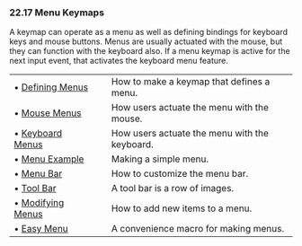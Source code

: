 

### 22.17 Menu Keymaps

A keymap can operate as a menu as well as defining bindings for keyboard keys and mouse buttons. Menus are usually actuated with the mouse, but they can function with the keyboard also. If a menu keymap is active for the next input event, that activates the keyboard menu feature.

|                                           |    |                                               |
| :---------------------------------------- | -- | :-------------------------------------------- |
| • [Defining Menus](Defining-Menus.html)   |    | How to make a keymap that defines a menu.     |
| • [Mouse Menus](Mouse-Menus.html)         |    | How users actuate the menu with the mouse.    |
| • [Keyboard Menus](Keyboard-Menus.html)   |    | How users actuate the menu with the keyboard. |
| • [Menu Example](Menu-Example.html)       |    | Making a simple menu.                         |
| • [Menu Bar](Menu-Bar.html)               |    | How to customize the menu bar.                |
| • [Tool Bar](Tool-Bar.html)               |    | A tool bar is a row of images.                |
| • [Modifying Menus](Modifying-Menus.html) |    | How to add new items to a menu.               |
| • [Easy Menu](Easy-Menu.html)             |    | A convenience macro for making menus.         |
